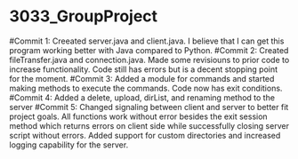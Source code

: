 # 3033_GroupProject
#Commit 1:
	Creeated server.java and client.java. I believe that I can get this program working better with Java compared to Python.
#Commit 2:
	Created fileTransfer.java and connection.java. Made some revisiouns to prior code to increase functionality.
	Code still has errors but is a decent stopping point for the moment.
#Commit 3:
	Added a module for commands and started making methods to execute the commands. Code now has exit conditions.
#Commit 4:
	Added a delete, upload, dirList, and renaming method to the server
#Commit 5:
	Changed signaling between client and server to better fit project goals. All functions work without error besides the exit session method
	which returns errors on client side while successfully closing server script without errors. Added support for custom directories and
	increased logging capability for the server.
